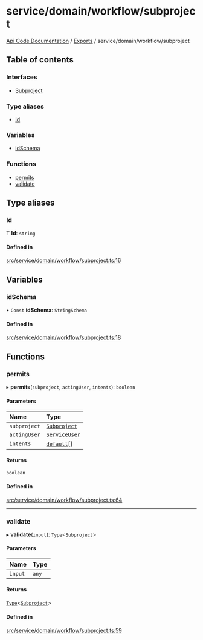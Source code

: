 # service/domain/workflow/subproject
 
[Api Code Documentation](../README.md) / [Exports](../modules.md) / service/domain/workflow/subproject

## Table of contents

### Interfaces

- [Subproject](../interfaces/service_domain_workflow_subproject.Subproject.md)

### Type aliases

- [Id](service_domain_workflow_subproject.md#id)

### Variables

- [idSchema](service_domain_workflow_subproject.md#idschema)

### Functions

- [permits](service_domain_workflow_subproject.md#permits)
- [validate](service_domain_workflow_subproject.md#validate)

## Type aliases

### Id

Ƭ **Id**: `string`

#### Defined in

[src/service/domain/workflow/subproject.ts:16](https://github.com/openkfw/TruBudget/blob/b9aaff0/api/src/service/domain/workflow/subproject.ts#L16)

## Variables

### idSchema

• `Const` **idSchema**: `StringSchema`

#### Defined in

[src/service/domain/workflow/subproject.ts:18](https://github.com/openkfw/TruBudget/blob/b9aaff0/api/src/service/domain/workflow/subproject.ts#L18)

## Functions

### permits

▸ **permits**(`subproject`, `actingUser`, `intents`): `boolean`

#### Parameters

| Name | Type |
| :------ | :------ |
| `subproject` | [`Subproject`](../interfaces/service_domain_workflow_subproject.Subproject.md) |
| `actingUser` | [`ServiceUser`](../interfaces/service_domain_organization_service_user.ServiceUser.md) |
| `intents` | [`default`](authz_intents.md#default)[] |

#### Returns

`boolean`

#### Defined in

[src/service/domain/workflow/subproject.ts:64](https://github.com/openkfw/TruBudget/blob/b9aaff0/api/src/service/domain/workflow/subproject.ts#L64)

___

### validate

▸ **validate**(`input`): [`Type`](result.md#type)<[`Subproject`](../interfaces/service_domain_workflow_subproject.Subproject.md)\>

#### Parameters

| Name | Type |
| :------ | :------ |
| `input` | `any` |

#### Returns

[`Type`](result.md#type)<[`Subproject`](../interfaces/service_domain_workflow_subproject.Subproject.md)\>

#### Defined in

[src/service/domain/workflow/subproject.ts:59](https://github.com/openkfw/TruBudget/blob/b9aaff0/api/src/service/domain/workflow/subproject.ts#L59)

